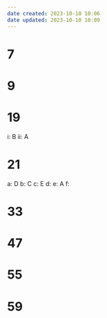 ```yaml
---
date created: 2023-10-10 10:06
date updated: 2023-10-10 10:09
---
```


# 7

# 9

# 19

i: B
ii: A

# 21

a: D
b: C
c: E
d: 
e: A
f: 

# 33

# 47

# 55

# 59
